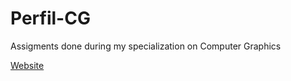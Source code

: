 # Perfil-CG
Assigments done during my specialization on Computer Graphics

[Website](https://uce-cg.di.uminho.pt/)
